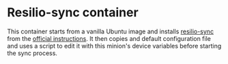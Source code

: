 # Resilio-sync container

This container starts from a vanilla Ubuntu image and installs [resilio-sync]  from the [official instructions][install].
It then copies and default configuration file and uses a script to edit it with this minion's device variables before starting the sync process.

[resilio-sync]: https://www.resilio.com
[install]: https://help.resilio.com/hc/en-us/articles/206178924-Installing-Sync-package-on-Linux